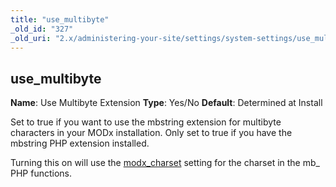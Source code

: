 ```yaml
---
title: "use_multibyte"
_old_id: "327"
_old_uri: "2.x/administering-your-site/settings/system-settings/use_multibyte"
---
```


## use\_multibyte

**Name**: Use Multibyte Extension 
**Type**: Yes/No 
**Default**: Determined at Install

Set to true if you want to use the mbstring extension for multibyte characters in your MODx installation. Only set to true if you have the mbstring PHP extension installed.

Turning this on will use the [modx\_charset](administering-your-site/settings/system-settings/modx_charset "modx_charset") setting for the charset in the mb\_ PHP functions.